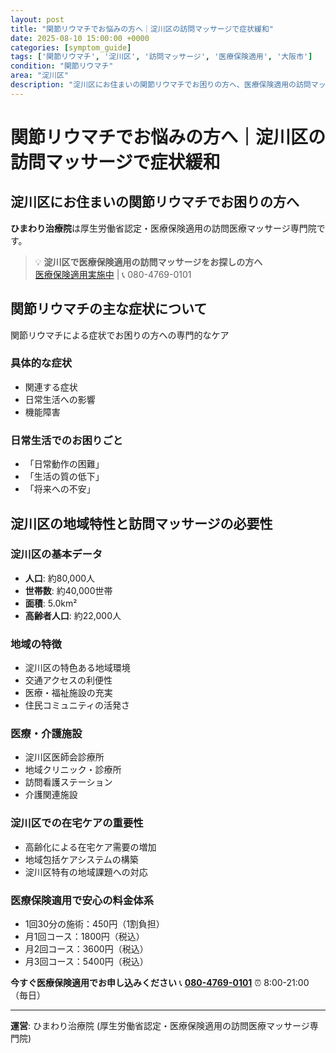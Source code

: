 ```yaml
---
layout: post
title: "関節リウマチでお悩みの方へ｜淀川区の訪問マッサージで症状緩和"
date: 2025-08-10 15:00:00 +0000
categories: [symptom_guide]
tags: ['関節リウマチ', '淀川区', '訪問マッサージ', '医療保険適用', '大阪市']
condition: "関節リウマチ"
area: "淀川区"
description: "淀川区にお住まいの関節リウマチでお困りの方へ、医療保険適用の訪問マッサージによる専門的なケアをご提供。ひまわり治療院の厚生労働省認定サービスで症状緩和をサポートします。"
---
```


# 関節リウマチでお悩みの方へ｜淀川区の訪問マッサージで症状緩和

## 淀川区にお住まいの関節リウマチでお困りの方へ

**ひまわり治療院**は厚生労働省認定・医療保険適用の訪問医療マッサージ専門院です。

> 💡 **淀川区で医療保険適用の訪問マッサージをお探しの方へ**  
> [医療保険適用実施中](https://peraichi.com/landing_pages/view/himawari-massage) | 📞 080-4769-0101

## 関節リウマチの主な症状について

関節リウマチによる症状でお困りの方への専門的なケア

### 具体的な症状
- 関連する症状
- 日常生活への影響
- 機能障害

### 日常生活でのお困りごと
- 「日常動作の困難」
- 「生活の質の低下」
- 「将来への不安」

## 淀川区の地域特性と訪問マッサージの必要性

### 淀川区の基本データ
- **人口**: 約80,000人
- **世帯数**: 約40,000世帯
- **面積**: 5.0km²
- **高齢者人口**: 約22,000人

### 地域の特徴
- 淀川区の特色ある地域環境
- 交通アクセスの利便性
- 医療・福祉施設の充実
- 住民コミュニティの活発さ

### 医療・介護施設
- 淀川区医師会診療所
- 地域クリニック・診療所
- 訪問看護ステーション
- 介護関連施設

### 淀川区での在宅ケアの重要性
- 高齢化による在宅ケア需要の増加
- 地域包括ケアシステムの構築
- 淀川区特有の地域課題への対応

### 医療保険適用で安心の料金体系
- 1回30分の施術：450円（1割負担）
- 月1回コース：1800円（税込）
- 月2回コース：3600円（税込）
- 月3回コース：5400円（税込）

**今すぐ医療保険適用でお申し込みください**
📞 **[080-4769-0101](tel:080-4769-0101)**
⏰ 8:00-21:00（毎日）

---
**運営**: ひまわり治療院 (厚生労働省認定・医療保険適用の訪問医療マッサージ専門院)